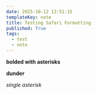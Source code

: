 ```yaml
---
date: 2025-10-12 13:51:15
templateKey: note
title: Testing Safari Formatting
published: True
tags:
  - test
  - note
---
```


**bolded with asterisks**

**dunder**

_single asterisk_
